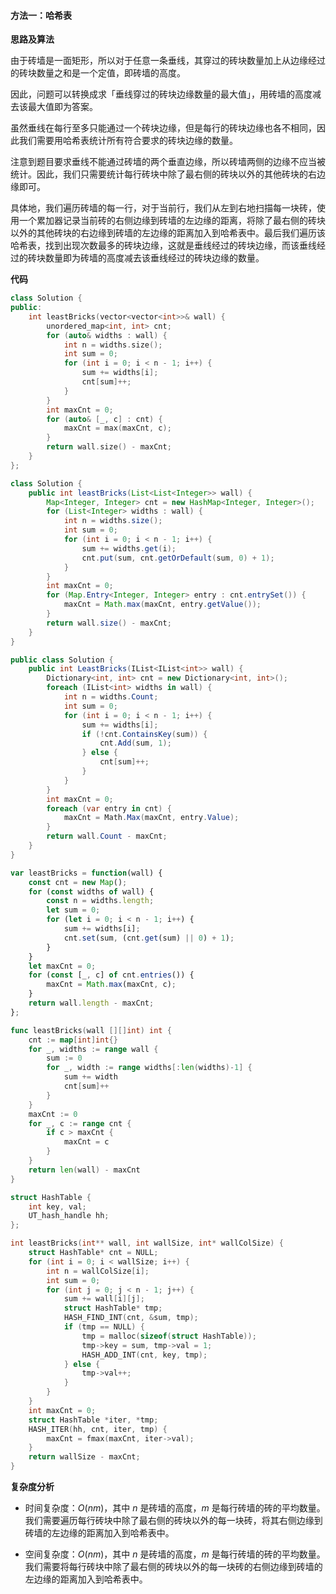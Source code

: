 #### 方法一：哈希表

**思路及算法**

由于砖墙是一面矩形，所以对于任意一条垂线，其穿过的砖块数量加上从边缘经过的砖块数量之和是一个定值，即砖墙的高度。

因此，问题可以转换成求「垂线穿过的砖块边缘数量的最大值」，用砖墙的高度减去该最大值即为答案。

虽然垂线在每行至多只能通过一个砖块边缘，但是每行的砖块边缘也各不相同，因此我们需要用哈希表统计所有符合要求的砖块边缘的数量。

注意到题目要求垂线不能通过砖墙的两个垂直边缘，所以砖墙两侧的边缘不应当被统计。因此，我们只需要统计每行砖块中除了最右侧的砖块以外的其他砖块的右边缘即可。

具体地，我们遍历砖墙的每一行，对于当前行，我们从左到右地扫描每一块砖，使用一个累加器记录当前砖的右侧边缘到砖墙的左边缘的距离，将除了最右侧的砖块以外的其他砖块的右边缘到砖墙的左边缘的距离加入到哈希表中。最后我们遍历该哈希表，找到出现次数最多的砖块边缘，这就是垂线经过的砖块边缘，而该垂线经过的砖块数量即为砖墙的高度减去该垂线经过的砖块边缘的数量。

**代码**

```C++ [sol1-C++]
class Solution {
public:
    int leastBricks(vector<vector<int>>& wall) {
        unordered_map<int, int> cnt;
        for (auto& widths : wall) {
            int n = widths.size();
            int sum = 0;
            for (int i = 0; i < n - 1; i++) {
                sum += widths[i];
                cnt[sum]++;
            }
        }
        int maxCnt = 0;
        for (auto& [_, c] : cnt) {
            maxCnt = max(maxCnt, c);
        }
        return wall.size() - maxCnt;
    }
};
```

```Java [sol1-Java]
class Solution {
    public int leastBricks(List<List<Integer>> wall) {
        Map<Integer, Integer> cnt = new HashMap<Integer, Integer>();
        for (List<Integer> widths : wall) {
            int n = widths.size();
            int sum = 0;
            for (int i = 0; i < n - 1; i++) {
                sum += widths.get(i);
                cnt.put(sum, cnt.getOrDefault(sum, 0) + 1);
            }
        }
        int maxCnt = 0;
        for (Map.Entry<Integer, Integer> entry : cnt.entrySet()) {
            maxCnt = Math.max(maxCnt, entry.getValue());
        }
        return wall.size() - maxCnt;
    }
}
```

```C# [sol1-C#]
public class Solution {
    public int LeastBricks(IList<IList<int>> wall) {
        Dictionary<int, int> cnt = new Dictionary<int, int>();
        foreach (IList<int> widths in wall) {
            int n = widths.Count;
            int sum = 0;
            for (int i = 0; i < n - 1; i++) {
                sum += widths[i];
                if (!cnt.ContainsKey(sum)) {
                    cnt.Add(sum, 1);
                } else {
                    cnt[sum]++;
                }
            }
        }
        int maxCnt = 0;
        foreach (var entry in cnt) {
            maxCnt = Math.Max(maxCnt, entry.Value);
        }
        return wall.Count - maxCnt;
    }
}
```

```JavaScript [sol1-JavaScript]
var leastBricks = function(wall) {
    const cnt = new Map();
    for (const widths of wall) {
        const n = widths.length;
        let sum = 0;
        for (let i = 0; i < n - 1; i++) {
            sum += widths[i];
            cnt.set(sum, (cnt.get(sum) || 0) + 1);
        }
    }
    let maxCnt = 0;
    for (const [_, c] of cnt.entries()) {
        maxCnt = Math.max(maxCnt, c);
    }
    return wall.length - maxCnt;
};
```

```go [sol1-Golang]
func leastBricks(wall [][]int) int {
    cnt := map[int]int{}
    for _, widths := range wall {
        sum := 0
        for _, width := range widths[:len(widths)-1] {
            sum += width
            cnt[sum]++
        }
    }
    maxCnt := 0
    for _, c := range cnt {
        if c > maxCnt {
            maxCnt = c
        }
    }
    return len(wall) - maxCnt
}
```

```C [sol1-C]
struct HashTable {
    int key, val;
    UT_hash_handle hh;
};

int leastBricks(int** wall, int wallSize, int* wallColSize) {
    struct HashTable* cnt = NULL;
    for (int i = 0; i < wallSize; i++) {
        int n = wallColSize[i];
        int sum = 0;
        for (int j = 0; j < n - 1; j++) {
            sum += wall[i][j];
            struct HashTable* tmp;
            HASH_FIND_INT(cnt, &sum, tmp);
            if (tmp == NULL) {
                tmp = malloc(sizeof(struct HashTable));
                tmp->key = sum, tmp->val = 1;
                HASH_ADD_INT(cnt, key, tmp);
            } else {
                tmp->val++;
            }
        }
    }
    int maxCnt = 0;
    struct HashTable *iter, *tmp;
    HASH_ITER(hh, cnt, iter, tmp) {
        maxCnt = fmax(maxCnt, iter->val);
    }
    return wallSize - maxCnt;
}
```

**复杂度分析**

- 时间复杂度：$O(nm)$，其中 $n$ 是砖墙的高度，$m$ 是每行砖墙的砖的平均数量。我们需要遍历每行砖块中除了最右侧的砖块以外的每一块砖，将其右侧边缘到砖墙的左边缘的距离加入到哈希表中。

- 空间复杂度：$O(nm)$，其中 $n$ 是砖墙的高度，$m$ 是每行砖墙的砖的平均数量。我们需要将每行砖块中除了最右侧的砖块以外的每一块砖的右侧边缘到砖墙的左边缘的距离加入到哈希表中。